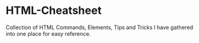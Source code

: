 # HTML-Cheatsheet
Collection of HTML Commands, Elements, Tips and Tricks I have gathered into one place for easy reference.
